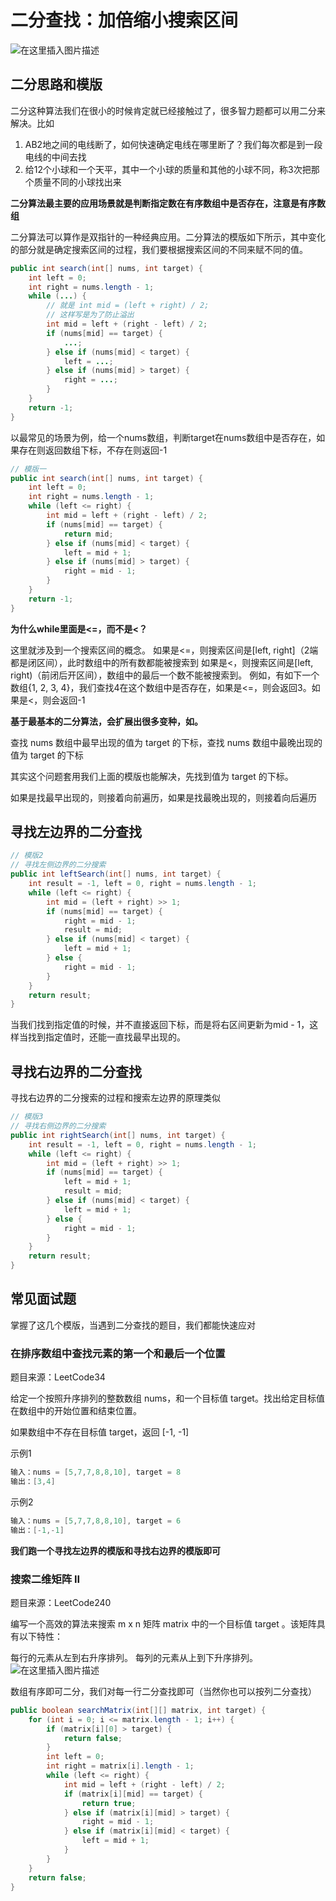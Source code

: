 # 二分查找：加倍缩小搜索区间
![在这里插入图片描述](https://img-blog.csdnimg.cn/20210622141221563.jpg?)
## 二分思路和模版
二分这种算法我们在很小的时候肯定就已经接触过了，很多智力题都可以用二分来解决。比如

1. AB2地之间的电线断了，如何快速确定电线在哪里断了？我们每次都是到一段电线的中间去找
2. 给12个小球和一个天平，其中一个小球的质量和其他的小球不同，称3次把那个质量不同的小球找出来

**二分算法最主要的应用场景就是判断指定数在有序数组中是否存在，注意是有序数组**

二分算法可以算作是双指针的一种经典应用。二分算法的模版如下所示，其中变化的部分就是确定搜索区间的过程，我们要根据搜索区间的不同来赋不同的值。
```java
public int search(int[] nums, int target) {
    int left = 0;
    int right = nums.length - 1;
    while (...) {
    	// 就是 int mid = (left + right) / 2;
    	// 这样写是为了防止溢出
        int mid = left + (right - left) / 2;
        if (nums[mid] == target) {
            ...;
        } else if (nums[mid] < target) {
            left = ...;
        } else if (nums[mid] > target) {
            right = ...;
        }
    }
    return -1;
}
```
以最常见的场景为例，给一个nums数组，判断target在nums数组中是否存在，如果存在则返回数组下标，不存在则返回-1

```java
// 模版一
public int search(int[] nums, int target) {
    int left = 0;
    int right = nums.length - 1;
    while (left <= right) {
        int mid = left + (right - left) / 2;
        if (nums[mid] == target) {
            return mid;
        } else if (nums[mid] < target) {
            left = mid + 1;
        } else if (nums[mid] > target) {
            right = mid - 1;
        }
    }
    return -1;
}
```

**为什么while里面是<=，而不是<？**

这里就涉及到一个搜索区间的概念。
如果是<=，则搜索区间是[left, right]（2端都是闭区间），此时数组中的所有数都能被搜索到
如果是<，则搜索区间是[left, right)（前闭后开区间），数组中的最后一个数不能被搜索到。
例如，有如下一个数组{1, 2, 3, 4}，我们查找4在这个数组中是否存在，如果是<=，则会返回3。如果是<，则会返回-1

**基于最基本的二分算法，会扩展出很多变种，如。**

查找 nums 数组中最早出现的值为 target 的下标，查找 nums 数组中最晚出现的值为 target 的下标

其实这个问题套用我们上面的模版也能解决，先找到值为 target 的下标。

如果是找最早出现的，则接着向前遍历，如果是找最晚出现的，则接着向后遍历

## 寻找左边界的二分查找

```java
// 模版2
// 寻找左侧边界的二分搜索
public int leftSearch(int[] nums, int target) {
    int result = -1, left = 0, right = nums.length - 1;
    while (left <= right) {
        int mid = (left + right) >> 1;
        if (nums[mid] == target) {
            right = mid - 1;
            result = mid;
        } else if (nums[mid] < target) {
            left = mid + 1;
        } else {
            right = mid - 1;
        }
    }
    return result;
}
```
当我们找到指定值的时候，并不直接返回下标，而是将右区间更新为mid - 1，这样当找到指定值时，还能一直找最早出现的。
## 寻找右边界的二分查找
寻找右边界的二分搜索的过程和搜索左边界的原理类似
```java
// 模版3
// 寻找右侧边界的二分搜索
public int rightSearch(int[] nums, int target) {
    int result = -1, left = 0, right = nums.length - 1;
    while (left <= right) {
        int mid = (left + right) >> 1;
        if (nums[mid] == target) {
            left = mid + 1;
            result = mid;
        } else if (nums[mid] < target) {
            left = mid + 1;
        } else {
            right = mid - 1;
        }
    }
    return result;
}
```

## 常见面试题
掌握了这几个模版，当遇到二分查找的题目，我们都能快速应对

### 在排序数组中查找元素的第一个和最后一个位置
题目来源：LeetCode34

给定一个按照升序排列的整数数组 nums，和一个目标值 target。找出给定目标值在数组中的开始位置和结束位置。

如果数组中不存在目标值 target，返回 [-1, -1]

示例1

```java
输入：nums = [5,7,7,8,8,10], target = 8
输出：[3,4]
```
示例2
```java
输入：nums = [5,7,7,8,8,10], target = 6
输出：[-1,-1]
```
**我们跑一个寻找左边界的模版和寻找右边界的模版即可**

### 搜索二维矩阵 II
题目来源：LeetCode240

编写一个高效的算法来搜索 m x n 矩阵 matrix 中的一个目标值 target 。该矩阵具有以下特性：

每行的元素从左到右升序排列。
每列的元素从上到下升序排列。
![在这里插入图片描述](https://img-blog.csdnimg.cn/a12192a5ab6346a4b9a4a66b6d8d7c7b.png?)

数组有序即可二分，我们对每一行二分查找即可（当然你也可以按列二分查找）

```java
public boolean searchMatrix(int[][] matrix, int target) {
    for (int i = 0; i <= matrix.length - 1; i++) {
        if (matrix[i][0] > target) {
            return false;
        }
        int left = 0;
        int right = matrix[i].length - 1;
        while (left <= right) {
            int mid = left + (right - left) / 2;
            if (matrix[i][mid] == target) {
                return true;
            } else if (matrix[i][mid] > target) {
                right = mid - 1;
            } else if (matrix[i][mid] < target) {
                left = mid + 1;
            }
        }
    }
    return false;
}
```